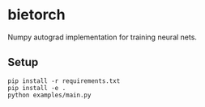 # bietorch

Numpy autograd implementation for training neural nets.

## Setup
```
pip install -r requirements.txt
pip install -e .
python examples/main.py
```
